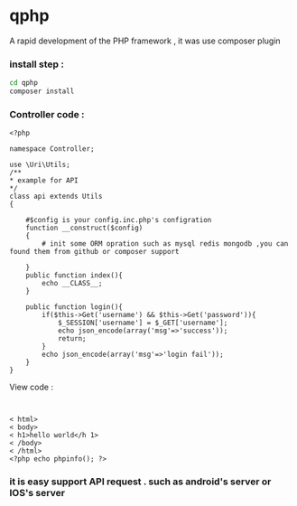 # qphp
A rapid development of the PHP framework , it was use composer plugin 

### install step :
```sh
cd qphp
composer install
```

### Controller code :

```
<?php

namespace Controller;

use \Uri\Utils;
/**
* example for API 
*/
class api extends Utils
{
    
    #$config is your config.inc.php's configration
    function __construct($config)
    {
        # init some ORM opration such as mysql redis mongodb ,you can found them from github or composer support

    }
    public function index(){
        echo __CLASS__;
    }

    public function login(){
        if($this->Get('username') && $this->Get('password')){
            $_SESSION['username'] = $_GET['username'];
            echo json_encode(array('msg'=>'success'));
            return;
        }
        echo json_encode(array('msg'=>'login fail'));
    }
}
```

View code :

``` #HTML + PHP code 


< html>
< body>
< h1>hello world</h 1>
< /body>
< /html>
<?php echo phpinfo(); ?>
```

### it is easy support API request . such as android's server or IOS's server 





